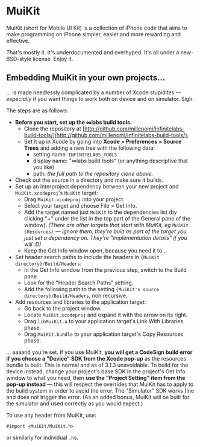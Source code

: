 # MuiKit

MuiKit (short for Mobile UI Kit) is a collection of iPhone code that aims to make programming on iPhone simpler, easier and more rewarding and effective.

That's mostly it. It's underdocumented and overhyped. It's all under a new-BSD-style license. Enjoy it.

## Embedding MuiKit in your own projects…

… is made needlessly complicated by a number of Xcode stupidites — *especially* if you want things to work both on device and on simulator. Sigh.

The steps are as follows:

 - **Before you start, set up the ∞labs build tools.**
   * Clone the repository at [http://github.com/millenomi/infinitelabs-build-tools/](http://github.com/millenomi/infinitelabs-build-tools/);
   * Set it up in Xcode by going into **Xcode &gt; Preferences &gt; Source Trees** and adding a new tree with the following data:
     - setting name: `INFINITELABS_TOOLS`
     - display name: "∞labs build tools" (or anything descriptive that you like)
     - path: *the full path to the repository clone above.*
 - Check out the source in a directory and make sure it builds.
 - Set up an interproject dependency between your new project and `MuiKit.xcodeproj`'s `MuiKit` target:
   * Drag `MuiKit.xcodeproj` into your project.
   * Select your target and choose File > Get Info.
   * Add the target named just `MuiKit` to the dependencies list (by clicking "+" under the list in the top part of the General pane of the window). *(There are other targets that start with MuiKit, eg `MuiKit (Resources)` — ignore them, they're built as part of the target you just set a dependency on. They're "implementation details" if you will :D)*
   * Keep the Get Info window open, because you need it to…
 - Set header search paths to include the headers in `{MuiKit directory}/Build/Headers`:
   * In the Get Info window from the previous step, switch to the Build pane.
   * Look for the "Header Search Paths" setting.
   * Add the following path to the setting `{MuiKit's source directory}/Build/Headers`, non recursive.
 - Add resources and libraries to the application target:
   * Go back to the project window.
   * Locate `MuiKit.xcodeproj` and expand it with the arrow on its right.
   * Drag `libMuiKit.a` to your application target's Link With Libraries phase.
   * Drag `MuiKit.bundle` to your application target's Copy Resources phase.

… aaaand you're set. If you use MuiKit, **you will get a CodeSign build error if you choose a "Device" SDK from the Xcode pop-up** as the resources bundle is built. This is normal and as of 3.1.3 unavoidable. To build for the device instead, change your project's base SDK in the project's Get Info window to what you need, then **use the "Project Setting" item from the pop-up instead** — this will respect the overrides that MuiKit has to apply to the build system in order to avoid the error. The "Simulator" SDK works fine and does not trigger the error. (As an added bonus, MuiKit will be built for the simulator and used correctly as you would expect.)

To use any header from MuiKit, use:

	#import <MuiKit/MuiKit.h>

or similarly for individual `.h`s.
